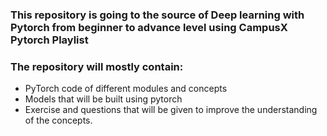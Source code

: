 ### This repository is going to the source of Deep learning with Pytorch from beginner to advance level using CampusX Pytorch Playlist
### The repository will mostly contain:
- PyTorch code of different modules and concepts
- Models that will be built using pytorch 
- Exercise and questions that will be given to improve the understanding of the concepts.
